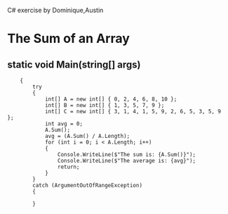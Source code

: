 







C# exercise by Dominique,Austin 
# The Sum of an Array




## static void Main(string[] args)
        {
            try
            {
                int[] A = new int[] { 0, 2, 4, 6, 8, 10 };
                int[] B = new int[] { 1, 3, 5, 7, 9 };
                int[] C = new int[] { 3, 1, 4, 1, 5, 9, 2, 6, 5, 3, 5, 9 };
                int avg = 0;
                A.Sum();
                avg = (A.Sum() / A.Length);
                for (int i = 0; i < A.Length; i++)
                {                   
                    Console.WriteLine($"The sum is: {A.Sum()}");
                    Console.WriteLine($"The average is: {avg}");
                    return;
                }
            }
            catch (ArgumentOutOfRangeException)
            {
               
            }
